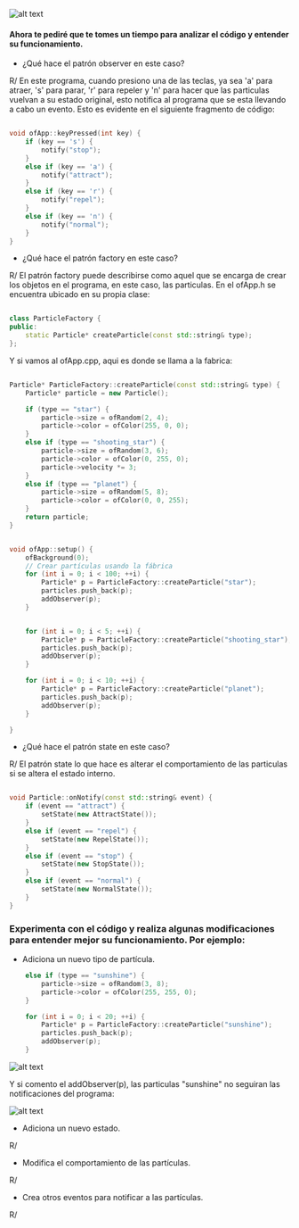 ![alt text](image.png)

#### Ahora te pediré que te tomes un tiempo para analizar el código y entender su funcionamiento.

- ¿Qué hace el patrón observer en este caso?

R/ En este programa, cuando presiono una de las teclas, ya sea 'a' para atraer, 's' para parar, 'r' para repeler y 'n' para hacer que las particulas vuelvan a su estado original, esto notifica al programa que se esta llevando a cabo un evento. Esto es evidente en el siguiente fragmento de código:

```cpp

void ofApp::keyPressed(int key) {
    if (key == 's') {
        notify("stop");
    }
    else if (key == 'a') {
        notify("attract");
    }
    else if (key == 'r') {
        notify("repel");
    }
    else if (key == 'n') {
        notify("normal");
    }
}

```

- ¿Qué hace el patrón factory en este caso?

R/ El patrón factory puede describirse como aquel que se encarga de crear los objetos en el programa, en este caso, las particulas. En el ofApp.h se encuentra ubicado en su propia clase:

```cpp

class ParticleFactory {
public:
    static Particle* createParticle(const std::string& type);
};

```

Y si vamos al ofApp.cpp, aqui es donde se llama a la fabrica:

```cpp

Particle* ParticleFactory::createParticle(const std::string& type) {
    Particle* particle = new Particle();

    if (type == "star") {
        particle->size = ofRandom(2, 4);
        particle->color = ofColor(255, 0, 0);
    }
    else if (type == "shooting_star") {
        particle->size = ofRandom(3, 6);
        particle->color = ofColor(0, 255, 0);
        particle->velocity *= 3;
    }
    else if (type == "planet") {
        particle->size = ofRandom(5, 8);
        particle->color = ofColor(0, 0, 255);
    }
    return particle;
}


void ofApp::setup() {
    ofBackground(0);
    // Crear partículas usando la fábrica
    for (int i = 0; i < 100; ++i) {
        Particle* p = ParticleFactory::createParticle("star");
        particles.push_back(p);
        addObserver(p);
    }


    for (int i = 0; i < 5; ++i) {
        Particle* p = ParticleFactory::createParticle("shooting_star");
        particles.push_back(p);
        addObserver(p);
    }

    for (int i = 0; i < 10; ++i) {
        Particle* p = ParticleFactory::createParticle("planet");
        particles.push_back(p);
        addObserver(p);
    }

}

```

- ¿Qué hace el patrón state en este caso?

R/ El patrón state lo que hace es alterar el comportamiento de las particulas si se altera el estado interno.

```cpp

void Particle::onNotify(const std::string& event) {
    if (event == "attract") {
        setState(new AttractState());
    }
    else if (event == "repel") {
        setState(new RepelState());
    }
    else if (event == "stop") {
        setState(new StopState());
    }
    else if (event == "normal") {
        setState(new NormalState());
    }
}

```

### Experimenta con el código y realiza algunas modificaciones para entender mejor su funcionamiento. Por ejemplo:

- Adiciona un nuevo tipo de partícula.

```cpp
    else if (type == "sunshine") {
        particle->size = ofRandom(3, 8);
        particle->color = ofColor(255, 255, 0);
    }
```

```cpp
    for (int i = 0; i < 20; ++i) {
        Particle* p = ParticleFactory::createParticle("sunshine");
        particles.push_back(p);
        addObserver(p);
    }
```
![alt text](image-1.png)

Y si comento el addObserver(p), las particulas "sunshine" no seguiran las notificaciones del programa:

![alt text](image-2.png)

- Adiciona un nuevo estado.

R/

- Modifica el comportamiento de las partículas.

R/

- Crea otros eventos para notificar a las partículas.

R/